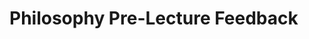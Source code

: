 # Philosophy Pre-Lecture Feedback
<!-- Entries below should be added reverse chronologically (newest first) -->